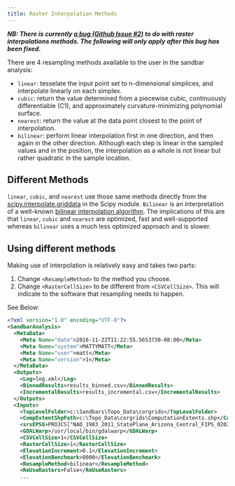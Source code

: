 ```yaml
---
title: Raster Interpolation Methods
---
```


***NB: There is currently [a bug (Github Issue #2)](https://github.com/NorthArrowResearch/sandbar-analysis/issues/2) to do with raster interpolations methods. The following will only apply after this bug has been fixed.***

There are 4 resampling methods available to the user in the sandbar analysis:

* `linear`: tesselate the input point set to n-dimensional simplices, and interpolate linearly on each simplex.
* `cubic`: return the value determined from a piecewise cubic, continuously differentiable (C1), and approximately curvature-minimizing polynomial surface.
* `nearest`: return the value at the data point closest to the point of interpolation. 
* `bilinear`: perform linear interpolation first in one direction, and then again in the other direction. Although each step is linear in the sampled values and in the position, the interpolation as a whole is not linear but rather quadratic in the sample location.

## Different Methods

`linear`, `cubic`, and  `nearest` use those same methods directly from the [scipy.interpolate.griddata](https://docs.scipy.org/doc/scipy-0.18.1/reference/generated/scipy.interpolate.griddata.html) in the Scipy module. `Bilinear` is an interpretation of a well-known [bilinear interpolation algorithm](https://en.wikipedia.org/wiki/Bilinear_interpolation). The implications of this are that `linear`, `cubic` and `nearest` are optimized, fast and well-supported whereas `bilinear` uses a much less optimized approach and is slower.  

## Using different methods

Making use of interpolation is relatively easy and takes two parts:

1. Change `<ResampleMethod>` to the method you choose.
2. Change `<RasterCellSize>` to be different from `<CSVCellSize>`. This will indicate to the software that resampling needs to happen.

See Below:

```xml
<?xml version="1.0" encoding="UTF-8"?>
<SandbarAnalysis>
  <MetaData>
    <Meta Name="date">2016-11-22T11:22:55.5653730-08:00</Meta>
    <Meta Name="system">MATTYMATT</Meta>
    <Meta Name="user">matt</Meta>
    <Meta Name="version">1</Meta>
  </MetaData>
  <Outputs>
    <Log>log.xml</Log>
    <BinnedResults>results_binned.csv</BinnedResults>
    <IncrementalResults>results_incremental.csv</IncrementalResults>
  </Outputs>
  <Inputs>    
    <TopLevelFolder>c:\Sandbars\Topo_Data\corgrids</TopLevelFolder>
 	<CompExtentShpPath>c:\Topo_Data\corgrids\ComputationExtents.shp</CompExtentShpPath>
 	<srsEPSG>PROJCS["NAD_1983_2011_StatePlane_Arizona_Central_FIPS_0202",...</srsEPSG>
    <GDALWarp>/usr/local/bin/gdalwarp</GDALWarp>
    <CSVCellSize>1</CSVCellSize>
    <RasterCellSize>1</RasterCellSize>
    <ElevationIncrement>0.1</ElevationIncrement>
    <ElevationBenchmark>8000</ElevationBenchmark>
    <ResampleMethod>bilinear</ResampleMethod>
    <ReUseRasters>False</ReUseRasters>
    ...
```

